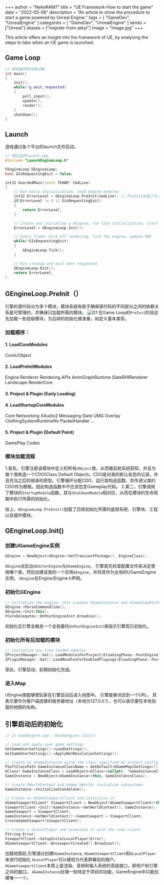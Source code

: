 +++
author = "NekoRAM7"
title = "UE Framework-How to start the game"
date = "2022-05-08"
description = "An article to show the procedure to start a game powered by Unreal Engine."
tags = [
    "GameDev",
    "UnrealEngine"
]
categories = [
    "GameDev",
    "UnrealEngine"
]
series = ["Unreal"]
aliases = ["migrate-from-jekyl"]
image = "Image.jpg"
+++

This article offers an insight into the framework of UE, by analyizng the steps to take when an UE game is launched.
<!--more-->


## Game Loop
```cpp
// 游戏循环的大致过程
int main()
{
    init();
    while(!g_exit_requested)
    {
        poll_input();
        update();
        render();
    }
    shutdown();
}
```

## Launch
游戏通过各个平台的launch文件启动。
```cpp
// 简化后的launch.cpp
#include "LaunchEngineLoop.h"

FEngineLoop GEngineLoop;
bool GIsRequestingExit = false;

int32 GuardedMain(const TCHAR* CmdLine)
{
    // Run early Initialization, load engine modules
    int32 ErrorLevel = GEngineLoop.PreInit(CmdLine); // PreInit加载了大多数模块
    if(ErrorLevel != 0 || GisRequestingExit)
    {
        return ErrorLevel;
    }

    // Create and initialize a UEngine, run late initialization, start the game
    ErrorLevel = GEngineLoop.Init();

    // Every frame: kick off rendering, tick the engine, update RHI
    while(!GIsRequestingExit)
    {
        GEngineLoop.Tick();
    }

    // Run cleanup and exit when requested
    GEngineLoop.Exit();
    return ErrorLevel;
}
```
## GEngineLoop.PreInit（）
引擎的源代码分为多个模块，模块系统有助于确保源代码的不同部分之间的依赖关系是可管理的，并确保只加载所需的模块。
![G1](Photos/1.JPG "Modules")
在Game Loop的`PreInit`阶段会先加载一些低级模块，为后续的初始化做准备，如定义基本类型。

### 加载顺序：
#### 1. LoadCoreModules
CoreUObject
#### 2. LoadPreInitModules
Engine
Renderer
Rendering APIs
AnimGraphRuntime
SlateRHIRenderer
Landscape
RenderCore
#### 3. Project & Plugin (Early Loading)
#### 4. LoadStartupCoreModules
   Core
   Networking
   XAudio2
   Messaging
   Slate
   UMG
   Overlay
   ClothingSystemRuntimeNv
   PacketHandler
   ...
#### 5. Project & Plugin (Default Point)
   GamePlay Codes
### 模块加载流程
1.首先，引擎注册该模块中定义的所有`UObject`类，从而被反射系统获知，并且为每个类构造一个CDO(Class Default Object)。CDO是对类的默认状态的记录，并且充当之后的继承的原型。引擎循环分配CDO，运行其构造函数，并传递父类的CDO作为模板。因此构造函数中不应该包含Gameplay代码。
2.第二，引擎调用了模块的`StartupModule`函数，其与`ShutdownModule`相对应，从而在模块的生命周期中执行所需的初始化。

综上，`GEngineLoop.PreInit()`加载了后续初始化所需的底层系统、引擎块、工程以及插件模块。

## GEngineLoop.Init()

### 创建UGameEngine实例
```cpp
GEngine = NewObject<UEngine>(GetTransientPackage(), EngineClass);
```
`UEngine`派生出`UEditorEngine`与`UGameEngine`。
 引擎首先检查配置文件来决定使用哪个类，然后创建该类的一个实例`GEngine`，并将其作为全局的UGameEngine实例。
`GEngine`在Engine/Engine.h声明。
### 初始化GEngine
```cpp
// Initialize the engine: this creates UGameInstance and UGameViewPortClient
GEngine->ParseCommandline();
GEngine->Init(this);
FCoreDelegates::OnPostEngineInit.Broadcas();
```
初始化后引擎会触发一个全局委托`OnPostEngineInit`来指示引擎现已初始化。
### 初始化所有后加载的模块
```cpp
// Initialize any late-loaded modules
IProjectManager::Get().LoadModulesForProject(EloadingPhase::PostEngineInit);
IPluginManager::Get().LoadMoudlesForEnabledPlugings(EloadingPhase::PostEngineInit);
```

至此，引擎启动，前期初始化完成。

### 进入Map
UEngine类能够使玩家在引擎启动后进入地图中。
引擎能够浏览到一个URL， 其表示要作为客户端连接的服务器地址（本地为127.0.0.1），也可以表示要在本地加载的地图的名称。

## 引擎启动后的初始化
```cpp
// In GameEngine.cpp； UGameEngine::Init()

// Load and apply user game settings
GetGameUserSettings()->LoadSettings();
GetGameUserSettings()->ApplyNonResolutionSettings();

// Create an UGameInstance using the class specified by project config
FSoftClassPath GameInstanceClassName = GetDefault<UGameMapsSettings>()->GameInstanceClass;
UClass* GameInstanceClass = LoadObject<UClass>(nullptr, *GameInstanceClassName.ToString());
GameInstance = NewObject<UGameInstance>(this, GameInstanceClass);

// Create FWorldContext and dummy UWorld; initialize subsystems
GameInstance->InitializeStandalone();

// Create an UGameViewportClient and initialize it
UGameViewportCLient* ViewportClient = NewObject<UGameViewportClient>(this, GameViewportClientClass);
ViewportClient->Init(*GameInstance->GetWorldContext(), GameInstance);
GameViewport = ViewportClient;
GameInstance->GetWorldContext()->GameViewport = ViewportClient;
CreateGameViewport(ViewportClient);

// Create a ULocalPlayer and associate it with the view client
FString Error;
ViewportClient->SetupInitalLocalPlayer(Error);
UGameViewportClient::OnviewportCreated().Broadcast();

```
加载地图前,引擎通过创建`UGameInstance`, `UGameViewportClient`和`ULocalPlayer`来进行初始化
`ULocalPlayer`可以被视为代表屏幕前的用户。
`UGameViewportClient`本质上是渲染、音频和输入系统的高级接口，即用户和引擎之间的接口。
`UGameInstance`处理一些特定于项目的功能，GameEngine中只能创建唯一一个。